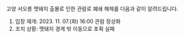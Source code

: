 고양 서오릉 멧돼지 출몰로 인한 관람로 폐쇄 해제를 다음과 같이 알려드립니다.
1. 입장 재개: 2023. 11. 07.(화) 16:00 관람 정상화
2. 조치 상황: 멧돼지 경계 밖 이동으로 포획 실패